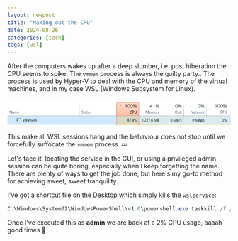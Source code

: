 ```yaml
---
layout: newpost
title: "Maxing out the CPU"
date: 2024-08-26
categories: [tech]
tags: [wsl]
---
```


After the computers wakes up after a deep slumber, i.e. post hiberation the CPU seems to spike. The `vmmem` process is always the guilty party..
The process is used by Hyper-V to deal with the CPU and memory of the virtual machines, and in my case WSL (Windows Subsystem for Linux).

![cpu](../assets/images/blogs/vmmem.png)

This make all WSL sessions hang and the behaviour does not stop until we forcefully suffocate the `vmmem` process. :zzz:

Let's face it, locating the service in the GUI, or using a privileged admin session can be quite boring, especially when I keep forgetting the name. There are plenty of ways to get the job done, but here's my go-to method for achieving sweet, sweet tranquility.

I've got a shortcut file on the Desktop which simply kills the `wslservice`:

```ps1
C:\Windows\System32\WindowsPowerShell\v1.0\powershell.exe taskkill /f /im wslservice.exe
```

Once I've executed this as **admin** we are back at a 2% CPU usage, aaaah good times :tropical_drink:

